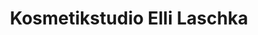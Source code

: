---
title: "Kosmetikstudio Elli Laschka"
url: /reinheim/kosmetikstudio-elli-laschka/
shop: Kosmetik
---
